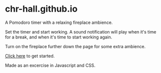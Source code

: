 # chr-hall.github.io
A Pomodoro timer with a relaxing fireplace ambience.

Set the timer and start working. A sound notification will play when it's time for a break, and when it's time to start working again. 

Turn on the fireplace further down the page for some extra ambience. 

[Click here](https://chr-hall.github.io/PomodoroTimer/) to get started.   

Made as an excercise in Javascript and CSS. 
